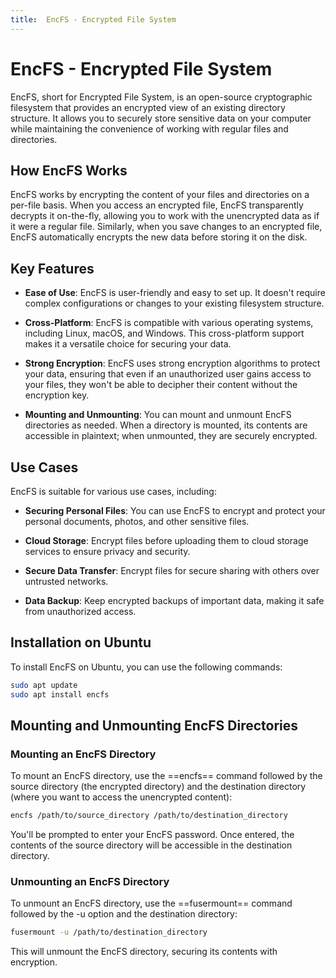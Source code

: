 ```yaml
---
title:  EncFS - Encrypted File System
---
```

# EncFS - Encrypted File System
EncFS, short for Encrypted File System, is an open-source cryptographic filesystem that provides an encrypted view of an existing directory structure. It allows you to securely store sensitive data on your computer while maintaining the convenience of working with regular files and directories.

## How EncFS Works

EncFS works by encrypting the content of your files and directories on a per-file basis. When you access an encrypted file, EncFS transparently decrypts it on-the-fly, allowing you to work with the unencrypted data as if it were a regular file. Similarly, when you save changes to an encrypted file, EncFS automatically encrypts the new data before storing it on the disk.

## Key Features

- **Ease of Use**: EncFS is user-friendly and easy to set up. It doesn't require complex configurations or changes to your existing filesystem structure.

- **Cross-Platform**: EncFS is compatible with various operating systems, including Linux, macOS, and Windows. This cross-platform support makes it a versatile choice for securing your data.

- **Strong Encryption**: EncFS uses strong encryption algorithms to protect your data, ensuring that even if an unauthorized user gains access to your files, they won't be able to decipher their content without the encryption key.

- **Mounting and Unmounting**: You can mount and unmount EncFS directories as needed. When a directory is mounted, its contents are accessible in plaintext; when unmounted, they are securely encrypted.

## Use Cases

EncFS is suitable for various use cases, including:

- **Securing Personal Files**: You can use EncFS to encrypt and protect your personal documents, photos, and other sensitive files.

- **Cloud Storage**: Encrypt files before uploading them to cloud storage services to ensure privacy and security.

- **Secure Data Transfer**: Encrypt files for secure sharing with others over untrusted networks.

- **Data Backup**: Keep encrypted backups of important data, making it safe from unauthorized access.

## Installation on Ubuntu

To install EncFS on Ubuntu, you can use the following commands:

```bash
sudo apt update
sudo apt install encfs
```

## Mounting and Unmounting EncFS Directories

### Mounting an EncFS Directory

To mount an EncFS directory, use the ==encfs== command followed by the source directory (the encrypted directory) and the destination directory (where you want to access the unencrypted content):

```bash
encfs /path/to/source_directory /path/to/destination_directory
```

You'll be prompted to enter your EncFS password. Once entered, the contents of the source directory will be accessible in the destination directory.

### Unmounting an EncFS Directory

To unmount an EncFS directory, use the ==fusermount== command followed by the -u option and the destination directory:
```bash
fusermount -u /path/to/destination_directory
```

This will unmount the EncFS directory, securing its contents with encryption.




